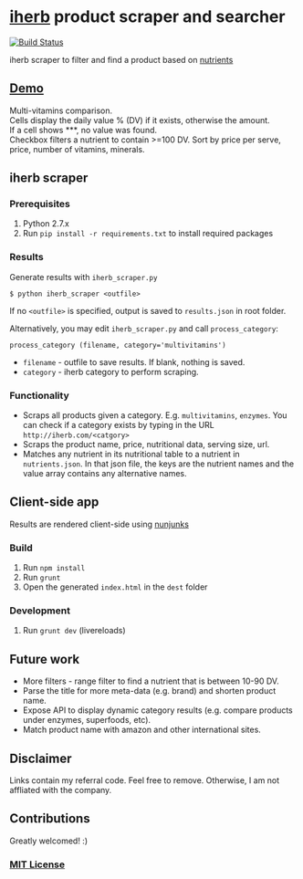 # [iherb](http://iherb.com) product scraper and searcher
[![Build Status](https://img.shields.io/travis/alyssaq/iherb-scraper-searcher/master.svg)](https://travis-ci.org/alyssaq/iherb-scraper-searcher)

iherb scraper to filter and find a product based on [nutrients](https://raw.githubusercontent.com/alyssaq/iherb-scraper-searcher/master/nutrients.json)

## [Demo](http://alyssaq.github.io/iherb-scraper-searcher/)
Multi-vitamins comparison.   
Cells display the daily value % (DV) if it exists, otherwise the amount.     
If a cell shows ***, no value was found.   
Checkbox filters a nutrient to contain >=100 DV.
Sort by price per serve, price, number of vitamins, minerals.

## iherb scraper
### Prerequisites
1. Python 2.7.x
1. Run `pip install -r requirements.txt` to install required packages

### Results
Generate results with `iherb_scraper.py`
```
$ python iherb_scraper <outfile>
```
If no `<outfile>` is specified, output is saved to `results.json` in root folder.

Alternatively, you may edit `iherb_scraper.py` and call `process_category`:
```
process_category (filename, category='multivitamins')
```
  * `filename` - outfile to save results. If blank, nothing is saved.
  * `category` - iherb category to perform scraping.

### Functionality
* Scraps all products given a category. E.g. `multivitamins`, `enzymes`. You can check if a category exists by typing in the URL `http://iherb.com/<catgory>`
* Scraps the product name, price, nutritional data, serving size, url.
* Matches any nutrient in its nutritional table to a nutrient in `nutrients.json`. In that json file, the keys are the nutrient names and the value array contains any alternative names.

## Client-side app
Results are rendered client-side using [nunjunks](http://mozilla.github.io/nunjucks/)

### Build
1. Run `npm install`
2. Run `grunt`
3. Open the generated `index.html` in the `dest` folder

### Development
1. Run `grunt dev` (livereloads)

## Future work
* More filters - range filter to find a nutrient that is between 10-90 DV.
* Parse the title for more meta-data (e.g. brand) and shorten product name.
* Expose API to display dynamic category results (e.g. compare products under enzymes, superfoods, etc).
* Match product name with amazon and other international sites.

## Disclaimer
Links contain my referral code. Feel free to remove.
Otherwise, I am not affliated with the company.

## Contributions
Greatly welcomed! :)

### [MIT License](http://alyssaq.github.io/mit-license/)
